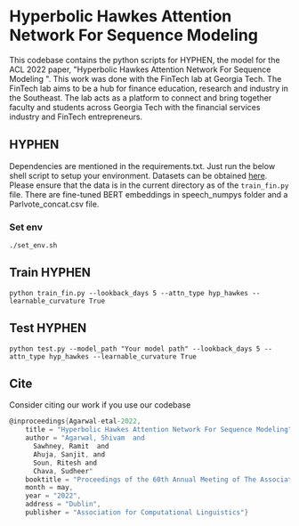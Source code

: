 # Hyperbolic Hawkes Attention Network For Sequence Modeling

This codebase contains the python scripts for HYPHEN, the model for the ACL 2022 paper, "Hyperbolic Hawkes Attention Network For Sequence Modeling
". This work was done with the FinTech lab at Georgia Tech. The FinTech lab aims to be a hub for finance education, research and industry in the Southeast. The lab acts as a platform to connect and bring together faculty and students across Georgia Tech with the financial services industry and FinTech entrepreneurs. 


## HYPHEN

Dependencies are mentioned in the requirements.txt. Just run the below shell script to setup your environment. Datasets can be obtained [here](https://drive.google.com/file/d/1PXAW5oNLDu1ceiiRfIk6EiT0ei-noKff/view?usp=sharing). Please ensure that the data is in the current directory as of the `train_fin.py` file. There are fine-tuned BERT embeddings in speech_numpys folder and a Parlvote_concat.csv file.
### Set env
``` ./set_env.sh ```

## Train HYPHEN
```
python train_fin.py --lookback_days 5 --attn_type hyp_hawkes --learnable_curvature True

```
## Test HYPHEN
```
python test.py --model_path "Your model path" --lookback_days 5 --attn_type hyp_hawkes --learnable_curvature True
```

## Cite
Consider citing our work if you use our codebase

```c
@inproceedings{Agarwal-etal-2022,
    title = "Hyperbolic Hawkes Attention Network For Sequence Modeling",
    author = "Agarwal, Shivam  and 
      Sawhney, Ramit  and
      Ahuja, Sanjit, and
      Soun, Ritesh and 
      Chava, Sudheer"
    booktitle = "Proceedings of the 60th Annual Meeting of The Association of Computational Linguistics",
    month = may,
    year = "2022",
    address = "Dublin",
    publisher = "Association for Computational Linguistics"}
```

